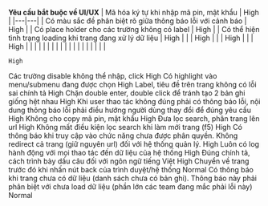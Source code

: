 **Yêu cầu bắt buộc về UI/UX**
| Mã hóa ký tự khi nhập mã pin, mật khẩu  |  High | 
|---|---|
|  Có màu sắc đề phân biệt rõ giữa thông báo lỗi với cảnh báo | High  |
| Có place holder cho các trường không có label  |  High |
| Có thể hiện tình trạng loading khi trang đang xử lý dữ liệu  | High  |
|   | High  |
|   | High  |
|   | High  |
|   |   |
|   |   |
|   |   |
|   |   |
|   |   |
|   |   |
	
	High
Các trường disable không thể nhập, click 	High
Có highlight vào menu/submenu đang được chọn	High
Label, tiêu đề trên trang không có lỗi sai chính tả	High
Chặn double enter, double click để tránh tạo 2 bản ghi giống hệt nhau	High
Khi user thao tác không đúng phải có thông báo lỗi, nội dung thông báo lỗi phải điều hướng người dùng thay đổi để đúng yêu cầu	High
Không cho copy mã pin, mật khẩu	High
Đưa lọc search, phân trang lên url	High
Không mất điều kiện lọc search khi làm mới trang (f5)	High
Có thông báo khi truy cập vào chức năng chưa được phân quyền. Không redirect cả trang (giữ nguyên url) đối với hệ thống quản lý.	High
Luôn có log hành động với mọi thao tác đến dữ liệu của hệ thống	High
Đúng chính tả, cách trình bày dấu câu đối với ngôn ngữ tiếng Việt	High
Chuyển về trang trước đó khi nhấn nút back của trình duyệt/hệ thống	Normal
Có thông báo khi trang chưa có dữ liệu (danh sách chưa có bản ghi). Thông báo này phải phân biệt với chưa load dữ liệu (phần lớn các team đang mắc phải lỗi này)	Normal
